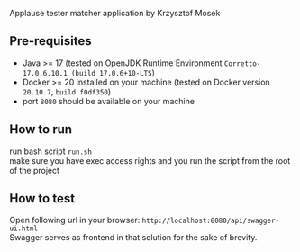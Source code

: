 Applause tester matcher application by Krzysztof Mosek

## Pre-requisites
* Java >= 17 (tested on OpenJDK Runtime Environment `Corretto-17.0.6.10.1 (build 17.0.6+10-LTS`)
* Docker >= 20 installed on your machine (tested on Docker version `20.10.7`, `build f0df350`)
* port `8080` should be available on your machine
## How to run
run bash script `run.sh` \
make sure you have exec access rights and you run the script from the root of the project 

## How to test
Open following url in your browser: `http://localhost:8080/api/swagger-ui.html` \
Swagger serves as frontend in that solution for the sake of brevity.
